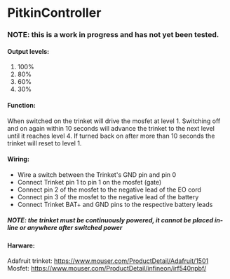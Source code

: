 # PitkinController

### NOTE: this is a work in progress and has not yet been tested.

#### Output levels:
1. 100%
2. 80%
3. 60%
4. 30%

#### Function:
When switched on the trinket will drive the mosfet at level 1.  Switching off and on again within 10 seconds will advance the trinket to the next level until it reaches level 4.  If turned back on after more than 10 seconds the trinket will reset to level 1.

#### Wiring:
  * Wire a switch between the Trinket's GND pin and pin 0
  * Connect Trinket pin 1 to pin 1 on the mosfet (gate)
  * Connect pin 2 of the mosfet to the negative lead of the EO cord
  * Connect pin 3 of the mosfet to the negative lead of the battery
  * Connect Trinket BAT+ and GND pins to the respective battery leads
##### NOTE: the trinket must be continuously powered, it cannot be placed in-line or anywhere after switched power

#### Harware:
Adafruit trinket: https://www.mouser.com/ProductDetail/Adafruit/1501  
Mosfet: https://www.mouser.com/ProductDetail/infineon/irf540npbf/
